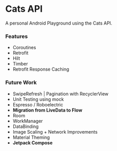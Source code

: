 # Cats API

A personal Android Playground using the Cats API.

### Features

- Coroutines
- Retrofit
- Hilt
- Timber
- Retrofit Response Caching

### Future Work

- SwipeRefresh | Pagination with RecyclerView
- Unit Testing using mock
- Espresso / Roboelectric
- **Migration from LiveData to Flow**
- Room
- WorkManager
- DataBinding
- Image Scaling + Network Improvements
- Material Theming
- **Jetpack Compose**

